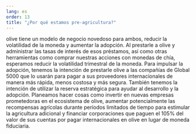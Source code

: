 ```yaml
---
lang: es
order: 13
title: "¿Por qué estamos pre-agricultura?"
---
```


olive tiene un modelo de negocio novedoso para ambos, reducir la volatilidad de la moneda y aumentar la adopción. Al prestarle a olive y administrar las tasas de interés de esos préstamos, así como otras herramientas como comprar nuestras acciones con monedas de chía, esperamos reducir la volatilidad trimestral de la moneda. Para impulsar la adopción, tenemos la intención de prestarle olive a las compañías de Global 5000 que lo usarán para pagar a sus proveedores internacionales de manera más rápida, menos costosa y más segura. También tenemos la intención de utilizar la reserva estratégica para ayudar al desarrollo y la adopción. Planeamos hacer cosas como invertir en nuevas empresas prometedoras en el ecosistema de olive, aumentar potencialmente las recompensas agrícolas durante períodos limitados de tiempo para estimular la agricultura adicional y financiar corporaciones que paguen el 105% del valor de sus cuentas por pagar internacionales en olive en lugar de moneda fiduciaria.
